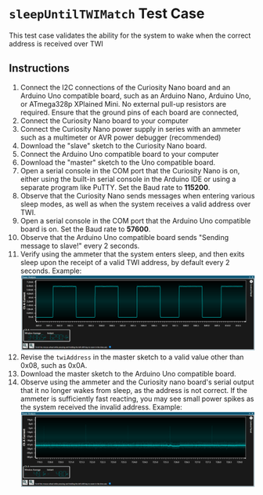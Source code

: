 # `sleepUntilTWIMatch` Test Case
This test case validates the ability for the system to wake when the correct address is received over TWI

## Instructions
1. Connect the I2C connections of the Curiosity Nano board and an Arduino Uno compatible board, such as an Arduino Nano, Arduino Uno, or ATmega328p XPlained Mini. No external pull-up resistors are required. Ensure that the ground pins of each board are connected,
2. Connect the Curiosity Nano board to your computer
3. Connect the Curiosity Nano power supply in series with an ammeter such as a multimeter or AVR power debugger (recommended)
4. Download the "slave" sketch to the Curiosity Nano board.
5. Connect the Arduino Uno compatible board to your computer
6. Download the "master" sketch to the Uno compatible board.
7. Open a serial console in the COM port that the Curiosity Nano is on, either using the built-in serial console in the Arduino IDE or using a separate program like PuTTY. Set the Baud rate to **115200**.
8. Observe that the Curiosity Nano sends messages when entering various sleep modes, as well as when the system receives a valid address over TWI.
9. Open a serial console in the COM port that the Arduino Uno compatible board is on. Set the Baud rate to **57600**.
10. Observe that the Arduino Uno compatible board sends "Sending message to slave!" every 2 seconds.
11. Verify using the ammeter that the system enters sleep, and then exits sleep upon the receipt of a valid TWI address, by default every 2 seconds. 
Example:
![right_address.png](right_address.png)
12. Revise the `twiAddress` in the master sketch to a valid value other than 0x08, such as 0x0A.
13. Download the master sketch to the Arduino Uno compatible board.
14. Observe using the ammeter and the Curiosity nano board's serial output that it no longer wakes from sleep, as the address is not correct. If the ammeter is sufficiently fast reacting, you may see small power spikes as the system received the invalid address. 
Example:
![right_address.png](wrong_address.png)
